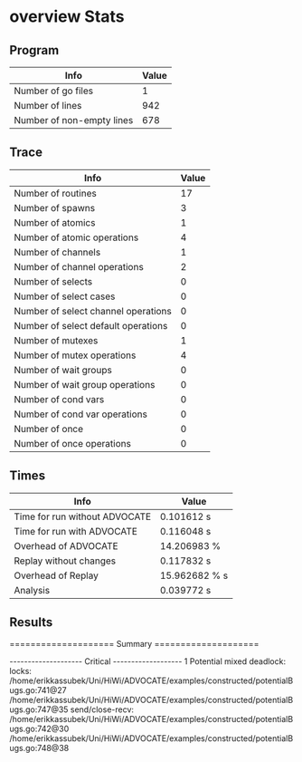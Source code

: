 # overview Stats

## Program
| Info | Value |
| - | - |
| Number of go files | 1 |
| Number of lines | 942 |
| Number of non-empty lines | 678 |


## Trace
| Info | Value |
| - | - |
| Number of routines | 17 |
| Number of spawns | 3 |
| Number of atomics | 1 |
| Number of atomic operations | 4 |
| Number of channels | 1 |
| Number of channel operations | 2 |
| Number of selects | 0 |
| Number of select cases | 0 |
| Number of select channel operations | 0 |
| Number of select default operations | 0 |
| Number of mutexes | 1 |
| Number of mutex operations | 4 |
| Number of wait groups | 0 |
| Number of wait group operations | 0 |
| Number of cond vars | 0 |
| Number of cond var operations | 0 |
| Number of once | 0| 
| Number of once operations | 0 |


## Times
| Info | Value |
| - | - |
| Time for run without ADVOCATE | 0.101612 s |
| Time for run with ADVOCATE | 0.116048 s |
| Overhead of ADVOCATE | 14.206983 % |
| Replay without changes | 0.117832 s |
| Overhead of Replay | 15.962682 % s |
| Analysis | 0.039772 s |


## Results
==================== Summary ====================

-------------------- Critical -------------------
1 Potential mixed deadlock:
	locks: 
		/home/erikkassubek/Uni/HiWi/ADVOCATE/examples/constructed/potentialBugs.go:741@27
		/home/erikkassubek/Uni/HiWi/ADVOCATE/examples/constructed/potentialBugs.go:747@35
	send/close-recv: 
		/home/erikkassubek/Uni/HiWi/ADVOCATE/examples/constructed/potentialBugs.go:742@30
		/home/erikkassubek/Uni/HiWi/ADVOCATE/examples/constructed/potentialBugs.go:748@38
